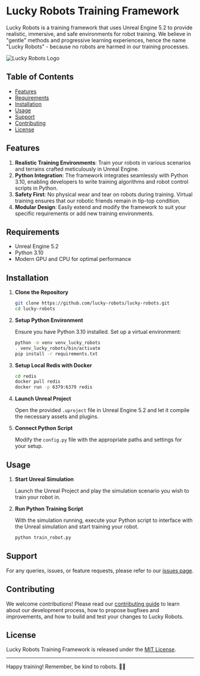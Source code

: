 # Lucky Robots Training Framework

Lucky Robots is a training framework that uses Unreal Engine 5.2 to provide realistic, immersive, and safe environments for robot training. We believe in "gentle" methods and progressive learning experiences, hence the name "Lucky Robots" - because no robots are harmed in our training processes.

![Lucky Robots Logo](./assets/logo.png)

## Table of Contents

- [Features](#features)
- [Requirements](#requirements)
- [Installation](#installation)
- [Usage](#usage)
- [Support](#support)
- [Contributing](#contributing)
- [License](#license)

## Features

1. **Realistic Training Environments**: Train your robots in various scenarios and terrains crafted meticulously in Unreal Engine.
2. **Python Integration**: The framework integrates seamlessly with Python 3.10, enabling developers to write training algorithms and robot control scripts in Python.
3. **Safety First**: No physical wear and tear on robots during training. Virtual training ensures that our robotic friends remain in tip-top condition.
4. **Modular Design**: Easily extend and modify the framework to suit your specific requirements or add new training environments.

## Requirements

- Unreal Engine 5.2
- Python 3.10
- Modern GPU and CPU for optimal performance

## Installation

1. **Clone the Repository**

   ```bash
   git clone https://github.com/lucky-robots/lucky-robots.git
   cd lucky-robots
   ```

2. **Setup Python Environment**

   Ensure you have Python 3.10 installed. Set up a virtual environment:

   ```bash
   python -m venv venv_lucky_robots
   . venv_lucky_robots/bin/activate
   pip install -r requirements.txt
   ```
3. **Setup Local Redis with Docker**
   ```bash
   cd redis
   docker pull redis
   docker run -p 6379:6379 redis
   ```
4. **Launch Unreal Project**

   Open the provided `.uproject` file in Unreal Engine 5.2 and let it compile the necessary assets and plugins.

5. **Connect Python Script**

   Modify the `config.py` file with the appropriate paths and settings for your setup.

## Usage

1. **Start Unreal Simulation**

   Launch the Unreal Project and play the simulation scenario you wish to train your robot in.

2. **Run Python Training Script**

   With the simulation running, execute your Python script to interface with the Unreal simulation and start training your robot.

   ```bash
   python train_robot.py
   ```

## Support

For any queries, issues, or feature requests, please refer to our [issues page](https://github.com/LuckyRobots/LuckyRobotsTrainingFramework/issues).

## Contributing

We welcome contributions! Please read our [contributing guide](CONTRIBUTING.md) to learn about our development process, how to propose bugfixes and improvements, and how to build and test your changes to Lucky Robots.

## License

Lucky Robots Training Framework is released under the [MIT License](LICENSE.md).

---

Happy training! Remember, be kind to robots. 🤖💚
